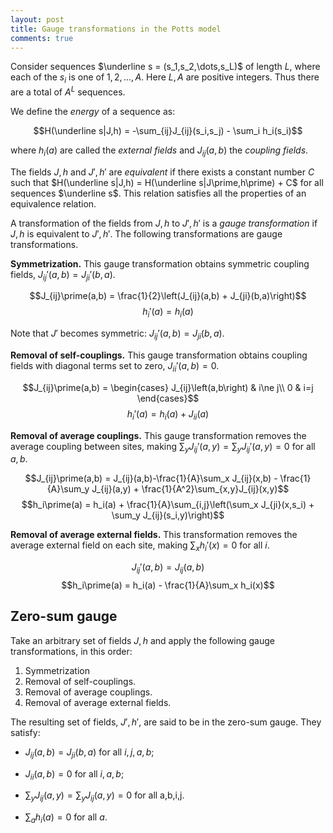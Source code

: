 ```yaml
---
layout: post
title: Gauge transformations in the Potts model
comments: true
---
```


Consider sequences $\underline s = (s_1,s_2,\dots,s_L)$ of length $L$, where each of the $s_i$ is one of $1, 2, \dots, A$. Here $L,A$ are positive integers. Thus there are a total of $A^L$ sequences.

We define the *energy* of a sequence as:

$$H(\underline s|J,h) = -\sum_{ij}J_{ij}(s_i,s_j) - \sum_i h_i(s_i)$$

where $h_i(a)$ are called the *external fields* and $J_{ij}(a,b)$ the *coupling fields*.

The fields $J,h$ and $J\prime,h\prime$ are *equivalent* if there exists a constant number $C$ such that $H(\underline s|J,h) = H(\underline s|J\prime,h\prime) + C$ for all sequences $\underline s$. This relation satisfies all the properties of an equivalence relation.

A transformation of the fields from $J,h$ to $J\prime,h\prime$ is a *gauge transformation* if $J,h$ is equivalent to $J\prime,h\prime$. The following transformations are gauge transformations.

**Symmetrization.** This gauge transformation obtains symmetric coupling fields, $J_{ij}\prime(a,b) = J_{ji}\prime(b,a)$.

$$J_{ij}\prime(a,b) = \frac{1}{2}\left(J_{ij}(a,b) + J_{ji}(b,a)\right)$$
$$h_i\prime(a) = h_i(a)$$

Note that $J\prime$ becomes symmetric: $J_{ij}\prime(a,b) = J_{ji}(b,a)$.

**Removal of self-couplings.** This gauge transformation obtains coupling fields with diagonal terms set to zero, $J_{ii}\prime(a,b) = 0$.

$$J_{ij}\prime(a,b) = \begin{cases}
    J_{ij}\left(a,b\right) & i\ne j\\
    0 & i=j
\end{cases}$$
$$h_i\prime(a) = h_i(a) + J_{ii}(a)$$

**Removal of average couplings.** This gauge transformation removes the average coupling between sites, making $\sum_y J_{ij}\prime(a,y)=\sum_y J_{ij}\prime(a,y)=0$ for all $a,b$.

$$J_{ij}\prime(a,b) = J_{ij}(a,b)-\frac{1}{A}\sum_x J_{ij}(x,b) - \frac{1}{A}\sum_y J_{ij}(a,y) + \frac{1}{A^2}\sum_{x,y}J_{ij}(x,y)$$
$$h_i\prime(a) = h_i(a) + \frac{1}{A}\sum_{i,j}\left(\sum_x J_{ji}(x,s_i) + \sum_y J_{ij}(s_i,y)\right)$$

**Removal of average external fields.** This transformation removes the average external field on each site, making $\sum_x h_i\prime(x) = 0$ for all $i$.

$$J_{ij}\prime(a,b) = J_{ij}(a,b)$$
$$h_i\prime(a) = h_i(a) - \frac{1}{A}\sum_x h_i(x)$$

## Zero-sum gauge

Take an arbitrary set of fields $J,h$ and apply the following gauge transformations, in this order:

1. Symmetrization
2. Removal of self-couplings.
3. Removal of average couplings.
4. Removal of average external fields.

The resulting set of fields, $J\prime,h\prime$, are said to be in the zero-sum gauge. They satisfy:

- $J_{ij}(a,b) = J_{ji}(b,a)$ for all $i,j,a,b$;

- $J_{ii}(a,b)=0$ for all $i,a,b$;

- $\sum_y J_{ij}(a,y) = \sum_y J_{ij}(a,y)=0$ for all a,b,i,j.

- $\sum_a h_i(a)=0$ for all $a$.

